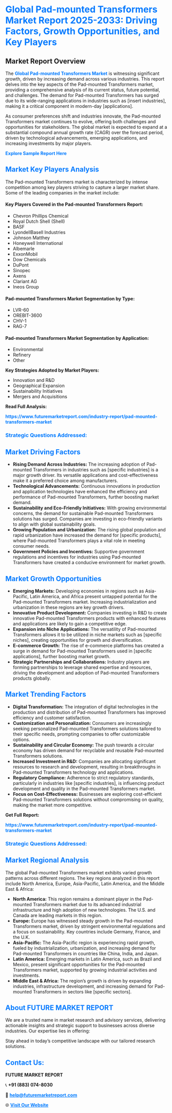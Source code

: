 <h1 style="color: #007BFF;">Global Pad-mounted Transformers Market Report 2025-2033: Driving Factors, Growth Opportunities, and Key Players</h1>

<section id="overview">
<h2>Market Report Overview</h2>
<p>The <a href="https://www.futuremarketreport.com/industry-report/pad-mounted-transformers-market" style="color: #007BFF; text-decoration: none;"><strong>Global Pad-mounted Transformers Market</strong></a> is witnessing significant growth, driven by increasing demand across various industries. This report delves into the key aspects of the Pad-mounted Transformers market, providing a comprehensive analysis of its current status, future potential, and challenges. The demand for Pad-mounted Transformers has surged due to its wide-ranging applications in industries such as [insert industries], making it a critical component in modern-day [applications].</p>
<p>As consumer preferences shift and industries innovate, the Pad-mounted Transformers market continues to evolve, offering both challenges and opportunities for stakeholders. The global market is expected to expand at a substantial compound annual growth rate (CAGR) over the forecast period, driven by technological advancements, emerging applications, and increasing investments by major players.</p>
</section>

<section id="overview">
<p><a href="https://www.futuremarketreport.com/request-sample/reportId=32363" style="color: #007BFF; text-decoration: none;"><strong>Explore Sample Report Here</strong></a></p>
</section>

<section id="key-players">
<h2 style="color: #007BFF;">Market Key Players Analysis</h2>
<p>The Pad-mounted Transformers market is characterized by intense competition among key players striving to capture a larger market share. Some of the leading companies in the market include:</p>
<h4>Key Players Covered in the Pad-mounted Transformers Report:</h4>
<ul><li>Chevron Phillips Chemical</li><li>Royal Dutch Shell (Shell)</li><li>BASF</li><li>LyondellBasell Industries</li><li>Johnson Matthey</li><li>Honeywell International</li><li>Albemarle</li><li>ExxonMobil</li><li>Dow Chemicals</li><li>DuPont</li><li>Sinopec</li><li>Axens</li><li>Clariant AG</li><li>Ineos Group</li></ul>
<h4>Pad-mounted Transformers Market Segmentation by Type:</h4>
<ul><li>LVR-60</li><li>OREBIT-3600</li><li>CHV-1</li><li>RAG-7</li></ul>

<h4>Pad-mounted Transformers Market Segmentation by Application:</h4>
<ul><li>Environmental</li><li>Refinery</li><li>Other</li></ul>
<p><strong>Key Strategies Adopted by Market Players:</strong></p>
<ul>
<li>Innovation and R&D</li>
<li>Geographical Expansion</li>
<li>Sustainability Initiatives</li>
<li>Mergers and Acquisitions</li>
</ul>
</section>

<section>
<p><strong>Read Full Analysis: </strong></p><a href="https://www.futuremarketreport.com/industry-report/pad-mounted-transformers-market" style="color: #007BFF; text-decoration: none;"><strong>https://www.futuremarketreport.com/industry-report/pad-mounted-transformers-market</strong></a>
<h3 style="color: #007BFF;">Strategic Questions Addressed:</h3>
</section>

<section id="driving-factors">
<h2 style="color: #007BFF;">Market Driving Factors</h2>
<ul>
<li><strong>Rising Demand Across Industries:</strong> The increasing adoption of Pad-mounted Transformers in industries such as [specific industries] is a major growth driver. Its versatile applications and cost-effectiveness make it a preferred choice among manufacturers.</li>
<li><strong>Technological Advancements:</strong> Continuous innovations in production and application technologies have enhanced the efficiency and performance of Pad-mounted Transformers, further boosting market demand.</li>
<li><strong>Sustainability and Eco-Friendly Initiatives:</strong> With growing environmental concerns, the demand for sustainable Pad-mounted Transformers solutions has surged. Companies are investing in eco-friendly variants to align with global sustainability goals.</li>
<li><strong>Growing Population and Urbanization:</strong> The rising global population and rapid urbanization have increased the demand for [specific products], where Pad-mounted Transformers plays a vital role in meeting consumer needs.</li>
<li><strong>Government Policies and Incentives:</strong> Supportive government regulations and incentives for industries using Pad-mounted Transformers have created a conducive environment for market growth.</li>
</ul>
</section>

<section id="growth-opportunities">
<h2 style="color: #007BFF;">Market Growth Opportunities</h2>
<ul>
<li><strong>Emerging Markets:</strong> Developing economies in regions such as Asia-Pacific, Latin America, and Africa present untapped potential for the Pad-mounted Transformers market. Increasing industrialization and urbanization in these regions are key growth drivers.</li>
<li><strong>Innovative Product Development:</strong> Companies investing in R&D to create innovative Pad-mounted Transformers products with enhanced features and applications are likely to gain a competitive edge.</li>
<li><strong>Expansion into Niche Applications:</strong> The versatility of Pad-mounted Transformers allows it to be utilized in niche markets such as [specific niches], creating opportunities for growth and diversification.</li>
<li><strong>E-commerce Growth:</strong> The rise of e-commerce platforms has created a surge in demand for Pad-mounted Transformers used in [specific applications], further boosting market growth.</li>
<li><strong>Strategic Partnerships and Collaborations:</strong> Industry players are forming partnerships to leverage shared expertise and resources, driving the development and adoption of Pad-mounted Transformers products globally.</li>
</ul>
</section>

<section id="trending-factors">
<h2 style="color: #007BFF;">Market Trending Factors</h2>
<ul>
<li><strong>Digital Transformation:</strong> The integration of digital technologies in the production and distribution of Pad-mounted Transformers has improved efficiency and customer satisfaction.</li>
<li><strong>Customization and Personalization:</strong> Consumers are increasingly seeking personalized Pad-mounted Transformers solutions tailored to their specific needs, prompting companies to offer customizable options.</li>
<li><strong>Sustainability and Circular Economy:</strong> The push towards a circular economy has driven demand for recyclable and reusable Pad-mounted Transformers solutions.</li>
<li><strong>Increased Investment in R&D:</strong> Companies are allocating significant resources to research and development, resulting in breakthroughs in Pad-mounted Transformers technology and applications.</li>
<li><strong>Regulatory Compliance:</strong> Adherence to strict regulatory standards, particularly in industries like [specific industries], is influencing product development and quality in the Pad-mounted Transformers market.</li>
<li><strong>Focus on Cost-Effectiveness:</strong> Businesses are exploring cost-efficient Pad-mounted Transformers solutions without compromising on quality, making the market more competitive.</li>
</ul>
</section>

<section>
<p><strong>Get Full Report: </strong></p><a href="https://www.futuremarketreport.com/industry-report/pad-mounted-transformers-market" style="color: #007BFF; text-decoration: none;"><strong>https://www.futuremarketreport.com/industry-report/pad-mounted-transformers-market</strong></a>
<h3 style="color: #007BFF;">Strategic Questions Addressed:</h3>
</section>


<section id="regional-analysis">
<h2 style="color: #007BFF;">Market Regional Analysis</h2>
<p>The global Pad-mounted Transformers market exhibits varied growth patterns across different regions. The key regions analyzed in this report include North America, Europe, Asia-Pacific, Latin America, and the Middle East & Africa:</p>
<ul>
<li><strong>North America:</strong> This region remains a dominant player in the Pad-mounted Transformers market due to its advanced industrial infrastructure and high adoption of new technologies. The U.S. and Canada are leading markets in this region.</li>
<li><strong>Europe:</strong> Europe has witnessed steady growth in the Pad-mounted Transformers market, driven by stringent environmental regulations and a focus on sustainability. Key countries include Germany, France, and the U.K.</li>
<li><strong>Asia-Pacific:</strong> The Asia-Pacific region is experiencing rapid growth, fueled by industrialization, urbanization, and increasing demand for Pad-mounted Transformers in countries like China, India, and Japan.</li>
<li><strong>Latin America:</strong> Emerging markets in Latin America, such as Brazil and Mexico, present significant opportunities for the Pad-mounted Transformers market, supported by growing industrial activities and investments.</li>
<li><strong>Middle East & Africa:</strong> The region’s growth is driven by expanding industries, infrastructure development, and increasing demand for Pad-mounted Transformers in sectors like [specific sectors].</li>
</ul>
</section>

<footer>
<h2 style="color: #007BFF;">About FUTURE MARKET REPORT</h2>
<p>We are a trusted name in market research and advisory services, delivering actionable insights and strategic support to businesses across diverse industries. Our expertise lies in offering:</p>

<p>Stay ahead in today’s competitive landscape with our tailored research solutions.</p>

<h2 style="color: #007BFF;">Contact Us:</h2>
<p><strong>FUTURE MARKET REPORT</strong></p>
<p>📞 <strong>+91 (883) 074-8030</strong></p>
<p>📧 <strong><a href="mailto:help@futuremarketreport.com" style="color: #007BFF;">help@futuremarketreport.com</a></strong></p>
<p>🌐 <strong><a href="https://www.futuremarketreport.com/" style="color: #007BFF;">Visit Our Website</a></strong></p>
</footer>